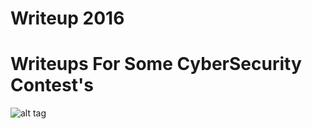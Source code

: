 # Writeup 2016
# Writeups For Some CyberSecurity Contest's
          
![alt tag](http://www.tautvidas.com/blog/images/posts/ctf20_congrats.png)



